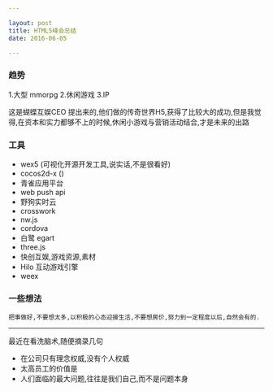 ```yaml
---

layout: post
title: HTML5峰会总结
date: 2016-06-05

---
```


### 趋势

>
1.大型 mmorpg
2.休闲游戏
3.IP

这是蝴蝶互娱CEO 提出来的,他们做的传奇世界H5,获得了比较大的成功,但是我觉得,在资本和实力都够不上的时候,休闲小游戏与营销活动结合,才是未来的出路

### 工具

 * wex5 (可视化开源开发工具,说实话,不是很看好)
 * cocos2d-x ()
 * 青雀应用平台 
 * web push api
 * 野狗实时云
 * crosswork
 * nw.js
 * cordova
 * 白鹭 egart
 * three.js
 * 快创互娱,游戏资源,素材
 * Hilo 互动游戏引擎
 * weex
 
### 一些想法

    把事做好,不要想太多,以积极的心态迎接生活,不要想房价,努力到一定程度以后,自然会有的.
    
    
---

最近在看洗脑术,随便摘录几句
  * 在公司只有理念权威,没有个人权威
  * 太高员工的价值是
  * 人们面临的最大问题,往往是我们自己,而不是问题本身
  
